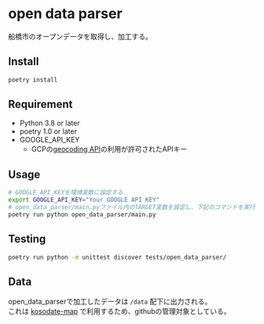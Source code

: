 # open data parser
船橋市のオープンデータを取得し、加工する。

## Install
```bash
poetry install
```

## Requirement
- Python 3.8 or later
- poetry 1.0 or later
- GOOGLE_API_KEY
    - GCPの[geocoding API][geocoding]の利用が許可されたAPIキー

[geocoding]: https://developers.google.com/maps/documentation/geocoding/overview

## Usage
```bash
# GOOGLE_API_KEYを環境変数に設定する
export GOOGLE_API_KEY="Your GOOGLE API KEY"
# open_data_parser/main.pyファイル内のTARGET変数を設定し、下記のコマンドを実行する
poetry run python open_data_parser/main.py
```

## Testing
```bash
poetry run python -m unittest discover tests/open_data_parser/
```

## Data
open_data_parserで加工したデータは `/data` 配下に出力される。  
これは [kosodate-map](https://github.com/Code-for-Funabashi/kosodate-map) で利用するため、githubの管理対象としている。
